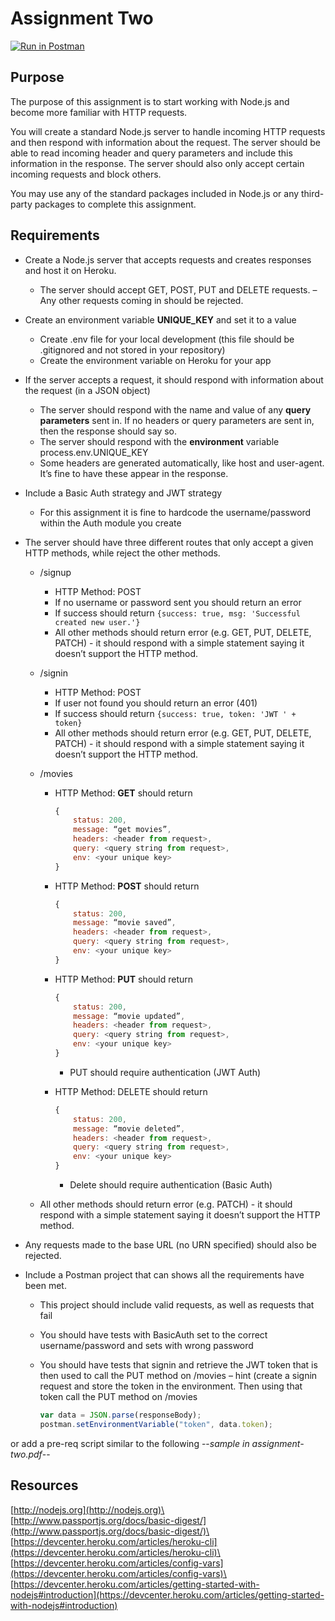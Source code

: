 # Assignment Two

[![Run in Postman](https://run.pstmn.io/button.svg)](https://app.getpostman.com/run-collection/a17eb0f5315a3c65575d#?env%5Bhw2%5D=W3sia2V5IjoidG9rZW4iLCJ2YWx1ZSI6IkpXVCBleUpoYkdjaU9pSklVekkxTmlJc0luUjVjQ0k2SWtwWFZDSjkuZXlKcFpDSTZJall6WXpBMVpUTXpOalEwTUdaaE1UVTRZVGs0TkdRM1pqTXhNR1l5WkRObE9XSXpNalpqTVdRaUxDSjFjMlZ5Ym1GdFpTSTZJblJsYzNRdGRYTmxjaUlzSW1saGRDSTZNVFU0TXpBeE5UYzNNWDAuQlhIZWVfMy1vZVVyblZqaURpTjBCeEZtMUlISjAwY2NxMGc0em40WUlBRSIsImVuYWJsZWQiOnRydWV9XQ==)
## Purpose

The purpose of this assignment is to start working with Node.js and become more familiar with
HTTP requests.

You will create a standard Node.js server to handle incoming HTTP requests and then respond with
information about the request. The server should be able to read incoming header and query
parameters and include this information in the response. The server should also only accept certain
incoming requests and block others.

You may use any of the standard packages included in Node.js or any third-party packages to
complete this assignment.

## Requirements

- Create a Node.js server that accepts requests and creates responses and host it on Heroku.
    - The server should accept GET, POST, PUT and DELETE requests. – Any other
       requests coming in should be rejected.
- Create an environment variable **UNIQUE_KEY** and set it to a value
    - Create .env file for your local development (this file should be .gitignored and not
       stored in your repository)
    - Create the environment variable on Heroku for your app
- If the server accepts a request, it should respond with information about the request (in a
    JSON object)
   - The server should respond with the name and value of any **query parameters**
      sent in. If no headers or query parameters are sent in, then the response should
      say so.
   - The server should respond with the **environment** variable
      process.env.UNIQUE_KEY
   - Some headers are generated automatically, like host and user-agent. It’s fine to
      have these appear in the response.
- Include a Basic Auth strategy and JWT strategy
    - For this assignment it is fine to hardcode the username/password within the Auth
       module you create
- The server should have three different routes that only accept a given HTTP methods,
    while reject the other methods.
    - /signup
        - HTTP Method: POST
        - If no username or password sent you should return an error
        - If success should return `{success: true, msg: 'Successful created
         new user.'}`
        - All other methods should return error (e.g. GET, PUT, DELETE, PATCH) -
         it should respond with a simple statement saying it doesn’t support the
         HTTP method.
    - /signin
        - HTTP Method: POST
        - If user not found you should return an error (401)
        - If success should return `{success: true, token: 'JWT ' + token}`
        - All other methods should return error (e.g. GET, PUT, DELETE, PATCH) -
         it should respond with a simple statement saying it doesn’t support the
         HTTP method.
         
    - /movies
        - HTTP Method: **GET** should return 
        
            ```javascript
            {
                status: 200, 
                message: “get movies”, 
                headers: <header from request>,
                query: <query string from request>, 
                env: <your unique key>
            }
            ```
         
        - HTTP Method: **POST** should return 
        
            ```javascript
            {
                status: 200, 
                message: “movie saved”, 
                headers: <header from request>,
                query: <query string from request>, 
                env: <your unique key>
            }
            ```
         
        - HTTP Method: **PUT** should return 
            ```javascript
            {
                status: 200, 
                message: “movie updated”, 
                headers: <header from request>,
                query: <query string from request>, 
                env: <your unique key>
            }
            ```
          
            - PUT should require authentication (JWT Auth)
            
        - HTTP Method: DELETE should return 
            ```javascript
            {
                status: 200, 
                message: “movie deleted”, 
                headers: <header from request>,
                query: <query string from request>, 
                env: <your unique key>
            }
            ```
        
            - Delete should require authentication (Basic Auth)
    
    - All other methods should return error (e.g. PATCH) - it should respond
    with a simple statement saying it doesn’t support the HTTP method.

- Any requests made to the base URL (no URN specified) should also be rejected.

- Include a Postman project that can shows all the requirements have been met.
    - This project should include valid requests, as well as requests that fail
    - You should have tests with BasicAuth set to the correct username/password and
    sets with wrong password
    - You should have tests that signin and retrieve the JWT token that is then used to
    call the PUT method on /movies – hint (create a signin request and store the
    token in the environment. Then using that token call the PUT method on /movies
    
        ```javascript
        var data = JSON.parse(responseBody);
        postman.setEnvironmentVariable("token", data.token);
        ```

or add a pre-req script similar to the following --*sample in assignment-two.pdf*--

## Resources

[http://nodejs.org](http://nodejs.org)\
[http://www.passportjs.org/docs/basic-digest/](http://www.passportjs.org/docs/basic-digest/)\
[https://devcenter.heroku.com/articles/heroku-cli](https://devcenter.heroku.com/articles/heroku-cli)\
[https://devcenter.heroku.com/articles/config-vars](https://devcenter.heroku.com/articles/config-vars)\
[https://devcenter.heroku.com/articles/getting-started-with-nodejs#introduction](https://devcenter.heroku.com/articles/getting-started-with-nodejs#introduction)


